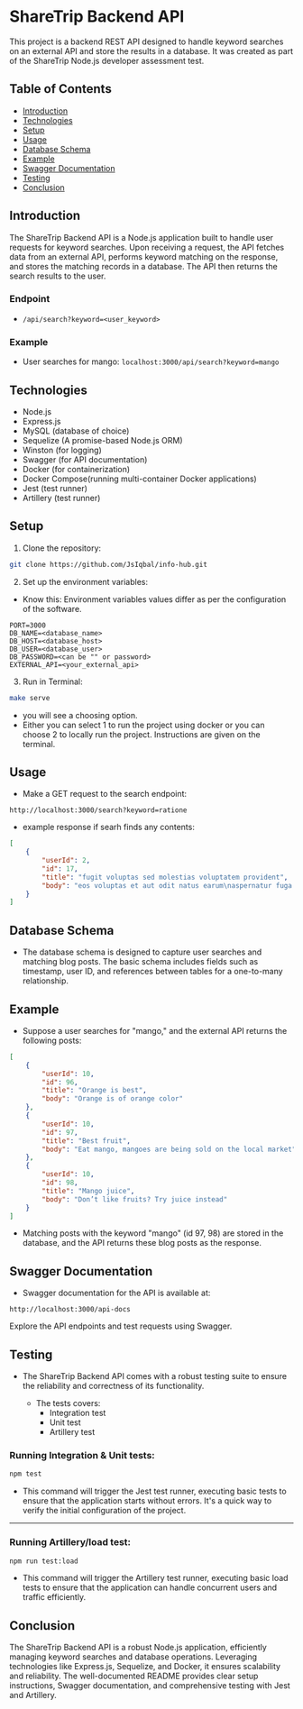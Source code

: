 # ShareTrip Backend API

This project is a backend REST API designed to handle keyword searches on an external API and store the results in a database. It was created as part of the ShareTrip Node.js developer assessment test.

## Table of Contents

-   [Introduction](#introduction)
-   [Technologies](#technologies)
-   [Setup](#setup)
-   [Usage](#usage)
-   [Database Schema](#database-schema)
-   [Example](#example)
-   [Swagger Documentation](#swagger-documentation)
-   [Testing](#testing)
-   [Conclusion](#conclusion)

## Introduction

The ShareTrip Backend API is a Node.js application built to handle user requests for keyword searches. Upon receiving a request, the API fetches data from an external API, performs keyword matching on the response, and stores the matching records in a database. The API then returns the search results to the user.

### Endpoint

-   `/api/search?keyword=<user_keyword>`

### Example

-   User searches for mango: `localhost:3000/api/search?keyword=mango`

## Technologies

-   Node.js
-   Express.js
-   MySQL (database of choice)
-   Sequelize (A promise-based Node.js ORM)
-   Winston (for logging)
-   Swagger (for API documentation)
-   Docker (for containerization)
-   Docker Compose(running multi-container Docker applications)
-   Jest (test runner)
-   Artillery (test runner)

## Setup

1. Clone the repository:

```bash
git clone https://github.com/JsIqbal/info-hub.git
```

2. Set up the environment variables:

-   Know this: Environment variables values differ as per the configuration of the software.

```.env
PORT=3000
DB_NAME=<database_name>
DB_HOST=<database_host>
DB_USER=<database_user>
DB_PASSWORD=<can be "" or password>
EXTERNAL_API=<your_external_api>

```

3. Run in Terminal:

```bash
make serve
```

-   you will see a choosing option.
-   Either you can select 1 to run the project using docker or you can choose 2 to locally run the project. Instructions are given on the terminal.

## Usage

-   Make a GET request to the search endpoint:

```link
http://localhost:3000/search?keyword=ratione
```

-   example response if searh finds any contents:

```json
[
    {
        "userId": 2,
        "id": 17,
        "title": "fugit voluptas sed molestias voluptatem provident",
        "body": "eos voluptas et aut odit natus earum\naspernatur fuga molestiae ullam\ndeserunt ratione qui eos\nqui nihil ratione nemo velit ut aut id quo"
    }
]
```

## Database Schema

-   The database schema is designed to capture user searches and matching blog posts. The basic schema includes fields such as timestamp, user ID, and references between tables for a one-to-many relationship.

## Example

-   Suppose a user searches for "mango," and the external API returns the following posts:

```json
[
    {
        "userId": 10,
        "id": 96,
        "title": "Orange is best",
        "body": "Orange is of orange color"
    },
    {
        "userId": 10,
        "id": 97,
        "title": "Best fruit",
        "body": "Eat mango, mangoes are being sold on the local market"
    },
    {
        "userId": 10,
        "id": 98,
        "title": "Mango juice",
        "body": "Don’t like fruits? Try juice instead"
    }
]
```

-   Matching posts with the keyword "mango" (id 97, 98) are stored in the database, and the API returns these blog posts as the response.

## Swagger Documentation

-   Swagger documentation for the API is available at:

```link
http://localhost:3000/api-docs
```

Explore the API endpoints and test requests using Swagger.

## Testing

-   The ShareTrip Backend API comes with a robust testing suite to ensure the reliability and correctness of its functionality.

    -   The tests covers:
        -   Integration test
        -   Unit test
        -   Artillery test

### Running Integration & Unit tests:

```bash
npm test
```

-   This command will trigger the Jest test runner, executing basic tests to ensure that the application starts without errors. It's a quick way to verify the initial configuration of the project.

---

### Running Artillery/load test:

```bash
npm run test:load
```

-   This command will trigger the Artillery test runner, executing basic load tests to ensure that the application can handle concurrent users and traffic efficiently.

## Conclusion

The ShareTrip Backend API is a robust Node.js application, efficiently managing keyword searches and database operations. Leveraging technologies like Express.js, Sequelize, and Docker, it ensures scalability and reliability. The well-documented README provides clear setup instructions, Swagger documentation, and comprehensive testing with Jest and Artillery.
